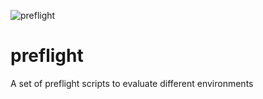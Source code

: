 ![preflight](https://repository-images.githubusercontent.com/827472651/d41c5a3c-7a6d-4d9d-9359-2771bac5150d "preflight")

# preflight
A set of preflight scripts to evaluate different environments
